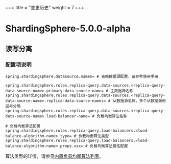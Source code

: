 +++
title = "变更历史"
weight = 7
+++

# ShardingSphere-5.0.0-alpha

## 读写分离

### 配置项说明

```properties
spring.shardingsphere.datasource.names= # 省略数据源配置，请参考使用手册

spring.shardingsphere.rules.replica-query.data-sources.<replica-query-data-source-name>.primary-data-source-name= # 主数据源名称
spring.shardingsphere.rules.replica-query.data-sources.<replica-query-data-source-name>.replica-data-source-names= # 从数据源名称，多个从数据源用逗号分隔
spring.shardingsphere.rules.replica-query.data-sources.<replica-query-data-source-name>.load-balancer-name= # 负载均衡算法名称

# 负载均衡算法配置
spring.shardingsphere.rules.replica-query.load-balancers.<load-balance-algorithm-name>.type= # 负载均衡算法类型
spring.shardingsphere.rules.replica-query.load-balancers.<load-balance-algorithm-name>.props.xxx= # 负载均衡算法属性配置
```

算法类型的详情，请参见[内置负载均衡算法列表](/cn/user-manual/shardingsphere-jdbc/configuration/built-in-algorithm/load-balance)。
